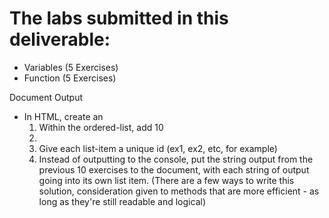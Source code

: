 # The labs submitted in this deliverable:

- Variables (5 Exercises)
- Function (5 Exercises)

Document Output
- In HTML, create an <ol>
- Within the ordered-list, add 10 <li>
- Give each list-item a unique id (ex1, ex2, etc, for example)
- Instead of outputting to the console, put the string output from the previous 10    exercises to the document, with each string of output going into its own list item. (There are a few ways to write this solution, consideration given to methods that are more efficient - as long as they're still readable and logical)
